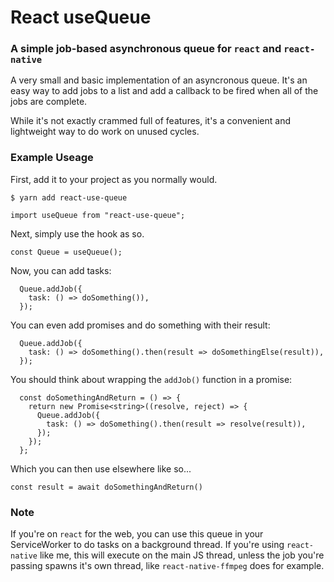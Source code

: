 # React useQueue
### A simple job-based asynchronous queue for `react` and `react-native`

A very small and basic implementation of an asyncronous queue. It's an easy way to add jobs to a list and add a callback to be fired when all of the jobs are complete.

While it's not exactly crammed full of features, it's a convenient and lightweight way to do work on unused cycles.

### Example Useage

First, add it to your project as you normally would.

`$ yarn add react-use-queue`

`import useQueue from "react-use-queue";`


Next, simply use the hook as so.

`const Queue = useQueue();`


Now, you can add tasks:
```
  Queue.addJob({
    task: () => doSomething()),
  });
```

You can even add promises and do something with their result:

```
  Queue.addJob({
    task: () => doSomething().then(result => doSomethingElse(result)),
  });
```

You should think about wrapping the `addJob()` function in a promise:

``` 
  const doSomethingAndReturn = () => {
    return new Promise<string>((resolve, reject) => {
      Queue.addJob({
        task: () => doSomething().then(result => resolve(result)),
      });
    });
  };
```
Which you can then use elsewhere like so...

`const result = await doSomethingAndReturn()`

### Note
If you're on `react` for the web, you can use this queue in your ServiceWorker to do tasks on a background thread. If you're using `react-native` like me, this will execute on the main JS thread, unless the job you're passing spawns it's own thread, like `react-native-ffmpeg` does for example.
